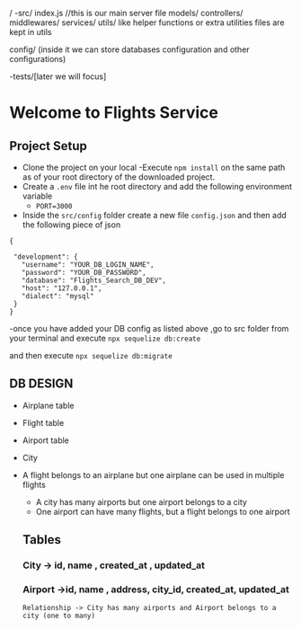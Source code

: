/
   -src/
   index.js //this is our main server file
   models/
   controllers/
   middlewares/
   services/
   utils/ like helper functions or extra utilities files are kept in utils

   config/ (inside it we can store databases configuration and other configurations)

   -tests/[later we will focus]


 # Welcome to Flights Service
 ## Project Setup
 - Clone the project on your local
 -Execute `npm install` on the same path as of your root directory  of the downloaded project.
 - Create a `.env` file int he root directory and add the following environment variable 
     - `PORT=3000`
 - Inside the `src/config` folder create a new file `config.json` and then add the following piece of json

 ```
{
   
  "development": {
    "username": "YOUR_DB_LOGIN_NAME",
    "password": "YOUR_DB_PASSWORD",
    "database": "Flights_Search_DB_DEV",
    "host": "127.0.0.1",
    "dialect": "mysql"
  }
}
 ```

-once you have added your DB config as listed above ,go to src folder from your terminal and execute `npx sequelize db:create`

and then execute 
`npx sequelize db:migrate`


## DB DESIGN 
  - Airplane table
  - Flight table 
  - Airport table
  - City 

- A flight belongs to an airplane but one airplane can be used in multiple flights
  - A city has many airports but one airport belongs to a city
  - One airport can have many flights, but a flight belongs to one airport

  ## Tables

  ### City -> id, name , created_at , updated_at
  ### Airport ->id, name , address, city_id, created_at, updated_at
      Relationship -> City has many airports and Airport belongs to a city (one to many)